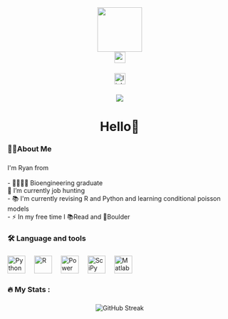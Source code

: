 <div align="center">
  <img height="100" length="100" src="https://media3.giphy.com/media/v1.Y2lkPTc5MGI3NjExdTduNDM1MTQzcTdxeHVheG0zMTlqZjl5em1rejRpOWp6ajlqYWF3cSZlcD12MV9pbnRlcm5hbF9naWZfYnlfaWQmY3Q9cw/Oj25fisQ3zhukVWY96/giphy.gif" />
  <br/>
  <img height="25" length="100" src="https://media1.giphy.com/media/v1.Y2lkPTc5MGI3NjExNTRtc3FqMWxwcjl3Zmc3YzN6NTUxem96MDVwZHNrMmkyeDloMzc4YyZlcD12MV9pbnRlcm5hbF9naWZfYnlfaWQmY3Q9dHM/PaOD7O03A1e06eTORf/giphy.gif"  />
</div>

###

<div align="center">
  <img src="https://img.shields.io/static/v1?message=LinkedIn&logo=linkedin&label=&color=0077B5&logoColor=white&labelColor=&style=for-the-badge" height="25" alt="linkedin logo"  />
  <!-- <img src="https://img.shields.io/static/v1?message=Youtube&logo=youtube&label=&color=FF0000&logoColor=white&labelColor=&style=for-the-badge" height="25" alt="youtube logo"  />
  <img src="https://img.shields.io/static/v1?message=Twitter&logo=twitter&label=&color=1DA1F2&logoColor=white&labelColor=&style=for-the-badge" height="25" alt="twitter logo"  /> !-->
</div>

###

<div align="center">
  <img src="https://visitor-badge.laobi.icu/badge?page_id=ryan-afk-07.kattis"  />
</div>

###

<h1 align="center">Hello👋</h1>

###

<h3 align="left">👩‍💻About Me</h3>

###

<p align="left">I'm Ryan from <img src="https://twemoji.maxcdn.com/v/latest/72x72/1f1f8-1f1ec.png" width="15"/><br><br>- 🧬🔬👩‍🔬
Bioengineering graduate<br>🔭 I’m currently job hunting<br>- 📚 I'm currently revising R and Python and learning conditional poisson models<br>- ⚡ In my free time I 📚Read and 🧗Boulder</p>

###

<h3 align="left">🛠 Language and tools</h3>

###

<div align="left">
  <img src="https://cdn.jsdelivr.net/gh/devicons/devicon/icons/python/python-original.svg" alt="Python Icon" height="40"/>
  <img width="12" />
  <img src="https://cdn.jsdelivr.net/gh/devicons/devicon/icons/r/r-original.svg" alt="R" height="40"/>
  <img width="12" />
  <img src="https://img.icons8.com/color/512/power-bi.png" alt="Power BI" height="40"/>
  <img width="12" />
  <img src="https://upload.wikimedia.org/wikipedia/commons/b/b2/SCIPY_2.svg" alt="SciPy" height="40"/>
  <img width="12" />
  <img src="https://upload.wikimedia.org/wikipedia/commons/2/21/Matlab_Logo.png" alt="Matlab" height="40"/>
  <img width="12" />
</div>

###

<h3 align="left">🔥   My Stats :</h3>

###

<div align="center">
  <img src="https://streak-stats.demolab.com?user=ryan-afk-07&theme=prussian&mode=weekly" alt="GitHub Streak"  />
</div>

###
